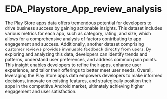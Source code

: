 # EDA_Playstore_App_review_analysis

The Play Store apps data offers tremendous potential for developers to drive business success by gaining actionable insights. This dataset includes various metrics for each app, such as category, rating, and size, which allows for a comprehensive analysis of factors contributing to app engagement and success. Additionally, another dataset comprising customer reviews provides invaluable feedback directly from users. By exploring and analyzing this data, developers can identify trends and patterns, understand user preferences, and address common pain points. This insight enables developers to refine their apps, enhance user experience, and tailor their offerings to better meet user needs. Overall, leveraging the Play Store apps data empowers developers to make informed decisions, innovate on existing features, and strategically position their apps in the competitive Android market, ultimately achieving higher engagement and user satisfaction.
